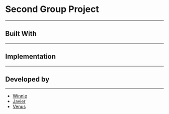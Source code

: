# Second Group Project
---

## Built With
---


## Implementation
---


## Developed by
---
* [Winnie](https://github.com/wongw859)
* [Javier](https://github.com/ckc213)
* [Venus](https://github.com/vscsi)
